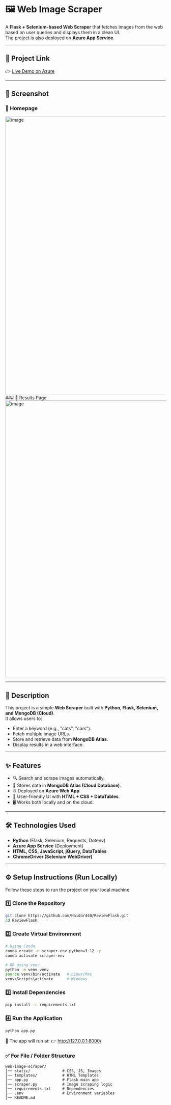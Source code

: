# 🖼️ Web Image Scraper

A **Flask + Selenium-based Web Scraper** that fetches images from the web based on user queries and displays them in a clean UI.  
The project is also deployed on **Azure App Service**.

---

## 🔗 Project Link
👉 [Live Demo on Azure](https://scapper-bye5cuhhcjgpaub2.canadacentral-01.azurewebsites.net/)

---

## 📸 Screenshot
### 🔹 Homepage
<img width="1918" height="875" alt="image" src="https://github.com/user-attachments/assets/39d161d9-72b2-4a33-a3f2-92057bb1473e" />
### 🔹 Results Page
<img width="1885" height="870" alt="image" src="https://github.com/user-attachments/assets/2a32ada5-b57e-4315-9a56-7b7a2032e290" />



---

## 📖 Description
This project is a simple **Web Scraper** built with **Python, Flask, Selenium, and MongoDB (Cloud)**.  
It allows users to:
- Enter a keyword (e.g., "cats", "cars").
- Fetch multiple image URLs.
- Store and retrieve data from **MongoDB Atlas**.
- Display results in a web interface.

---

## ✨ Features
- 🔍 Search and scrape images automatically.  
- 📂 Stores data in **MongoDB Atlas (Cloud Database)**.  
- 🌐 Deployed on **Azure Web App**.  
- 🎨 User-friendly UI with **HTML + CSS + DataTables**.  
- 🖥️ Works both locally and on the cloud.  

---

## 🛠️ Technologies Used
- **Python** (Flask, Selenium, Requests, Dotenv)  
- **Azure App Service** (Deployment)  
- **HTML, CSS, JavaScript, jQuery, DataTables**  
- **ChromeDriver (Selenium WebDriver)**  

---

## ⚙️ Setup Instructions (Run Locally)

Follow these steps to run the project on your local machine:

### 1️⃣ Clone the Repository
```bash
git clone https://github.com/Haidar440/ReviewFlask.git
cd ReviewFlask
```
### 2️⃣ Create Virtual Environment
```bash
# Using Conda
conda create -n scraper-env python=3.12 -y
conda activate scraper-env

# OR using venv
python -m venv venv
source venv/bin/activate   # Linux/Mac
venv\Scripts\activate      # Windows
```
### 3️⃣ Install Dependencies
```bash
pip install -r requirements.txt
```
### 4️⃣ Run the Application
```bash
python app.py
```
🚀 The app will run at:
👉 http://127.0.0.1:8000/

### ✅ For File / Folder Structure
```plaintext
web-image-scraper/
│── static/              # CSS, JS, Images
│── templates/           # HTML Templates
│── app.py               # Flask main app
│── scraper.py           # Image scraping logic
│── requirements.txt     # Dependencies
│── .env                 # Environment variables
│── README.md
```


